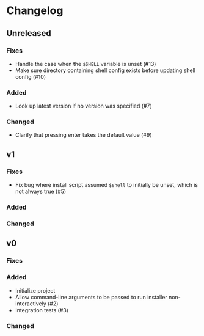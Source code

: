 # Changelog

## Unreleased

### Fixes

- Handle the case when the `$SHELL` variable is unset (#13)
- Make sure directory containing shell config exists before updating shell
  config (#10)

### Added

- Look up latest version if no version was specified (#7)

### Changed

- Clarify that pressing enter takes the default value (#9)

## v1

### Fixes

- Fix bug where install script assumed `$shell` to initially be unset, which is
  not always true (#5)

### Added

### Changed

## v0

### Fixes

### Added

- Initialize project
- Allow command-line arguments to be passed to run installer non-interactively (#2)
- Integration tests (#3)

### Changed

